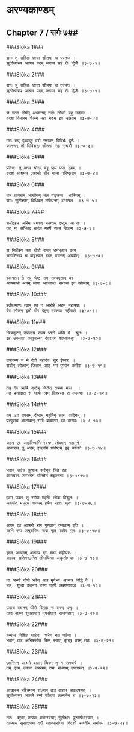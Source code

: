 अरण्यकाण्डम्
===============================


## Chapter 7  / सर्गः ७##


###Slōka 1###


    रामः तु सहितः भ्रात्रा सीतया च परंतपः ।
    सुतीक्ष्णस्य आश्रम पदम् जगाम सह तैः द्विजैः ॥३-७-१॥


###Slōka 2###


    रामः तु सहितः भ्रात्रा सीतया च परंतपः ।
    सुतीक्ष्णस्य आश्रम पदम् जगाम सह तैः द्विजैः ॥३-७-१॥


###Slōka 3###


    स गत्वा दीर्घम् अध्वानम् नदीः तीर्त्वा बहु उदकाः ।
    ददर्श विमलम् शैलम् महा मेरुम् इव उन्नतम् ॥३-७-२॥


###Slōka 4###


    ततः तद् इक्ष्वाकु वरौ सततम् विविधैः द्रुमैः ।
    काननम् तौ विविशतुः सीतया सह राघवौ ॥३-७-३॥


###Slōka 5###


    प्रविष्टः तु वनम् घोरम् बहु पुष्प फल द्रुमम् ।
    ददर्श आश्रमम् एकान्ते चीर माला परिष्कृतम् ॥३-७-४॥


###Slōka 6###


    तत्र तापसम् आसीनम् मल पङ्कज  धारिणम् ।
    रामः सुतीक्ष्णम् विधिवत् तपोधनम् अभाषत  ॥३-७-५॥


###Slōka 7###


    रामोऽहम् अस्मि भगवन् भवन्तम् द्रष्टुम् आगतः ।
    तत् मा अभिवद धर्मज्ञ महर्षे सत्य विक्रम ॥३-७-६॥


###Slōka 8###


    स निरीक्ष्य ततः धीरो रामम् धर्मभृताम् वरम् ।
    समाश्लिष्य च बाहुभ्याम् इदम् वचनम् अब्रवीत्  ॥३-७-७॥


###Slōka 9###


    स्वागतम् ते रघु श्रेष्ठ राम सत्यभृताम् वर ।
    आश्रमओ अयम् त्वया आक्रान्तः सनाथ इव सांप्रतम् ॥३-७-८॥


###Slōka 10###


    प्रतीक्षमाणः त्वाम् एव न आरोहे अहम् महायशः ।
    देव लोकम् इतो वीर देहम् त्यक्त्वा महीतले ॥३-७-९॥


###Slōka 11###


    चित्रकूटम् उपादाय राज्य भ्रष्टो असि मे  श्रुतः ।
    इह उपयातः काकुत्स्थः देवराजः शततक्रतुः  ॥३-७-१०॥


###Slōka 12###


    उपागम्य च मे देवो महादेवः सुर ईश्वरः ।
    सर्वान् लोकान् जितान् आह मम पुण्येन कर्मणा ॥३-७-११॥


###Slōka 13###


    तेषु देव ऋषि जुष्टेषु जितेशु तपसा मया  ।
    मत् प्रसादात् स भार्यः त्वम् विहरस्व स लक्ष्मणः ॥३-७-१२॥


###Slōka 14###


    तम् उग्र तपसम् दीप्तम् महर्षिम् सत्य वादिनम् ।
    प्रत्युवाच आत्मवान् रामो ब्रह्माणम् इव वासवः ॥३-७-१३॥


###Slōka 15###


    अहम् एव आहरिष्यामि स्वयम् लोकान् महामुने ।
    आवासम् तु अहम् इच्छामि प्रदिष्टम् इह कानने ॥३-७-१४॥


###Slōka 16###


    भवान् सर्वत्र कुशलः सर्वभूत हिते रतः ।
    आख्यातः शरभंगेन गौतमेन महात्मना ॥३-७-१५॥


###Slōka 17###


    एवम् उक्तः तु रामेण महर्षिः लोक विश्रुतः ।
    अब्रवीत् मधुरम् वाक्यम् हर्षेण महता युतः ॥३-७-१६॥


###Slōka 18###


    अयम् एव आश्रमो राम गुणवान् रम्यताम् इति ।
    ऋषि संघ अनुचरितः सदा मूल फलैर् युतः ॥३-७-१७॥


###Slōka 19###


    इमम् आश्रमम् आगम्य मृग संघा महीयसः ।
    अहत्वा प्रतिगच्छन्ति लोभयित्वा अकुतोभयाः ॥३-७-१८॥


###Slōka 20###


    ना अन्यो दोषो भवेत् अत्र मृगेभ्यः अन्यत्र विद्धि वै ।
    तत्  श्रुत्वा वचनम् तस्य महर्षेः लक्ष्मणाग्रजः ॥३-७-१९॥


###Slōka 21###


    उवाच वचनम् धीरो विगृह्य स शरम् धनुः ।
    तान् अहम् सुमहाभाग मृगसंघान् समागतान् ॥३-७-२०॥


###Slōka 22###


    हन्याम् निशित धारेण  शरेण नत पर्वणा ।
    भवान् तत्र अभिषज्येत किम् स्यात् कृच्छ्र तरम् ततः ॥३-७-२१॥


###Slōka 23###


    एतस्मिन् आश्रमे वासम् चिरम् तु न समर्थये ।
    तम् एवम् उक्त्वा उपरमम् रामः संध्याम् उपागमत् ॥३-७-२२॥


###Slōka 24###


    अन्वास्य पश्चिमाम् संध्याम् तत्र वासम् अकल्पयत् ।
    सुतीक्ष्णस्य आश्रमे रम्ये सीतया लक्ष्मनेन च ॥३-७-२३॥


###Slōka 25###


    ततः  शुभम् तापस अन्नम्स्वयम् सुतीक्ष्णः पुरुषर्षभाभ्याम् ।
    ताभ्याम् सुसत्कृत्य ददौ महात्मासंध्या निवृत्तौ रजनीम् समीक्ष्य ॥३-७-२४॥


